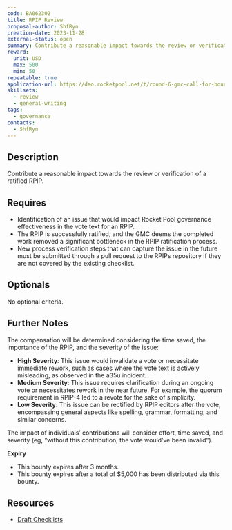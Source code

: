 ```yaml
---
code: BA062302
title: RPIP Review
proposal-author: ShfRyn
creation-date: 2023-11-28
external-status: open
summary: Contribute a reasonable impact towards the review or verification of a ratified RPIP.
reward:
  unit: USD
  max: 500
  min: 50
repeatable: true
application-url: https://dao.rocketpool.net/t/round-6-gmc-call-for-bounty-applications-deadline-is-november-11/2263/3
skillsets:
  - review
  - general-writing
tags: 
  - governance
contacts:
  - ShfRyn
---
```


## Description

Contribute a reasonable impact towards the review or verification of a ratified RPIP.

## Requires
* Identification of an issue that would impact Rocket Pool governance effectiveness in the vote text for an RPIP.
* The RPIP is successfully ratified, and the GMC deems the completed work removed a significant bottleneck in the RPIP ratification process.
* New process verification steps that can capture the issue in the future must be submitted through a pull request to the RPIPs repository if they are not covered by the existing checklist.

## Optionals
No optional criteria.

## Further Notes

The compensation will be determined considering the time saved, the importance of the RPIP, and the severity of the issue:

* **High Severity**: This issue would invalidate a vote or necessitate immediate rework, such as cases where the vote text is actively misleading, as observed in the a35u incident.
* **Medium Severity**: This issue requires clarification during an ongoing vote or necessitates rework in the near future. For example, the quorum requirement in RPIP-4 led to a revote for the sake of simplicity.
* **Low Severity**: This issue can be rectified by RPIP editors after the vote, encompassing general aspects like spelling, grammar, formatting, and similar concerns.

The impact of individuals’ contributions will consider effort, time saved, and severity (eg, “without this contribution, the vote would’ve been invalid”).

**Expiry**
* This bounty expires after 3 months.
* This bounty expires after a total of $5,000 has been distributed via this bounty.

## Resources
* [Draft Checklists](https://github.com/rocket-pool/RPIPs/pull/89)